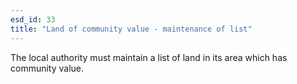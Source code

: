 ```yaml
---
esd_id: 33
title: "Land of community value - maintenance of list"
---
```


The local authority must maintain a list of land in its area which has community value.

